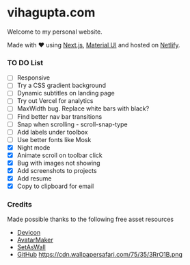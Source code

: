 # vihagupta.com
Welcome to my personal website.

Made with :heart: using [Next.js](https://nextjs.org/), [Material UI](https://mui.com/) and hosted on [Netlify](https://www.netlify.com/).


### TO DO List
- [ ] Responsive
- [ ] Try a CSS gradient background
- [ ] Dynamic subtitles on landing page
- [ ] Try out Vercel for analytics
- [ ] MaxWidth bug. Replace white bars with black?
- [ ] Find better nav bar transitions
- [ ] Snap when scrolling - scroll-snap-type 
- [ ] Add labels under toolbox
- [ ] Use better fonts like  Mosk
- [x] Night mode
- [x] Animate scroll on toolbar click
- [x] Bug with images not showing
- [x] Add screenshots to projects
- [x] Add resume
- [x] Copy to clipboard for email

### Credits
Made possible thanks to the following free asset resources
 - [Devicon](https://devicon.dev/)
 - [AvatarMaker](https://avatarmaker.net/)
 - [SetAsWall](https://www.setaswall.com/gradient-wallpapers/gradient-phone-wallpaper-043/)
 - [GitHub](https://github.com/brave/brave-browser/issues/8061)
 https://cdn.wallpapersafari.com/75/35/3RrO1B.png


 <link rel="preload" as="font" type="font/woff2" crossorigin="" href="/fonts/mosk-600.woff2">
 <link rel="preload" as="font" type="font/woff" crossorigin="" href="/fonts/mosk-600.woff">
 <link rel="preload" as="font" type="font/woff2" crossorigin="" href="/fonts/mosk-900.woff2">
 <link rel="preload" as="font" type="font/woff" crossorigin="" href="/fonts/mosk-900.woff">